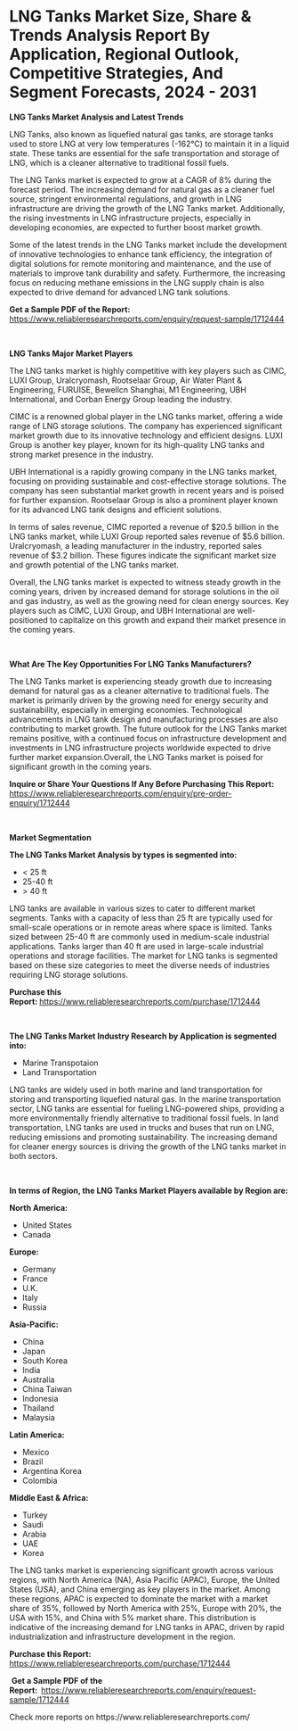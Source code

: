 <p><h1>LNG Tanks Market Size, Share & Trends Analysis Report By Application, Regional Outlook, Competitive Strategies, And Segment Forecasts, 2024 - 2031</h1></p><p><strong>LNG Tanks Market Analysis and Latest Trends</strong></p>
<p><p>LNG Tanks, also known as liquefied natural gas tanks, are storage tanks used to store LNG at very low temperatures (-162°C) to maintain it in a liquid state. These tanks are essential for the safe transportation and storage of LNG, which is a cleaner alternative to traditional fossil fuels.</p><p>The LNG Tanks market is expected to grow at a CAGR of 8% during the forecast period. The increasing demand for natural gas as a cleaner fuel source, stringent environmental regulations, and growth in LNG infrastructure are driving the growth of the LNG Tanks market. Additionally, the rising investments in LNG infrastructure projects, especially in developing economies, are expected to further boost market growth.</p><p>Some of the latest trends in the LNG Tanks market include the development of innovative technologies to enhance tank efficiency, the integration of digital solutions for remote monitoring and maintenance, and the use of materials to improve tank durability and safety. Furthermore, the increasing focus on reducing methane emissions in the LNG supply chain is also expected to drive demand for advanced LNG tank solutions.</p></p>
<p><strong>Get a Sample PDF of the Report:&nbsp;</strong> <a href="https://www.reliableresearchreports.com/enquiry/request-sample/1712444">https://www.reliableresearchreports.com/enquiry/request-sample/1712444</a></p>
<p>&nbsp;</p>
<p><strong>LNG Tanks Major Market Players</strong></p>
<p><p>The LNG tanks market is highly competitive with key players such as CIMC, LUXI Group, Uralcryomash, Rootselaar Group, Air Water Plant & Engineering, FURUISE, Bewellcn Shanghai, M1 Engineering, UBH International, and Corban Energy Group leading the industry. </p><p>CIMC is a renowned global player in the LNG tanks market, offering a wide range of LNG storage solutions. The company has experienced significant market growth due to its innovative technology and efficient designs. LUXI Group is another key player, known for its high-quality LNG tanks and strong market presence in the industry.</p><p>UBH International is a rapidly growing company in the LNG tanks market, focusing on providing sustainable and cost-effective storage solutions. The company has seen substantial market growth in recent years and is poised for further expansion. Rootselaar Group is also a prominent player known for its advanced LNG tank designs and efficient solutions.</p><p>In terms of sales revenue, CIMC reported a revenue of $20.5 billion in the LNG tanks market, while LUXI Group reported sales revenue of $5.6 billion. Uralcryomash, a leading manufacturer in the industry, reported sales revenue of $3.2 billion. These figures indicate the significant market size and growth potential of the LNG tanks market.</p><p>Overall, the LNG tanks market is expected to witness steady growth in the coming years, driven by increased demand for storage solutions in the oil and gas industry, as well as the growing need for clean energy sources. Key players such as CIMC, LUXI Group, and UBH International are well-positioned to capitalize on this growth and expand their market presence in the coming years.</p></p>
<p>&nbsp;</p>
<p><strong>What Are The Key Opportunities For LNG Tanks Manufacturers?</strong></p>
<p><p>The LNG Tanks market is experiencing steady growth due to increasing demand for natural gas as a cleaner alternative to traditional fuels. The market is primarily driven by the growing need for energy security and sustainability, especially in emerging economies. Technological advancements in LNG tank design and manufacturing processes are also contributing to market growth. The future outlook for the LNG Tanks market remains positive, with a continued focus on infrastructure development and investments in LNG infrastructure projects worldwide expected to drive further market expansion.Overall, the LNG Tanks market is poised for significant growth in the coming years.</p></p>
<p><strong>Inquire or Share Your Questions If Any Before Purchasing This Report:</strong> <a href="https://www.reliableresearchreports.com/enquiry/pre-order-enquiry/1712444">https://www.reliableresearchreports.com/enquiry/pre-order-enquiry/1712444</a></p>
<p>&nbsp;</p>
<p><strong>Market Segmentation</strong></p>
<p><strong>The LNG Tanks Market Analysis by types is segmented into:</strong></p>
<p><ul><li>< 25 ft</li><li>25-40 ft</li><li>> 40 ft</li></ul></p>
<p><p>LNG tanks are available in various sizes to cater to different market segments. Tanks with a capacity of less than 25 ft are typically used for small-scale operations or in remote areas where space is limited. Tanks sized between 25-40 ft are commonly used in medium-scale industrial applications. Tanks larger than 40 ft are used in large-scale industrial operations and storage facilities. The market for LNG tanks is segmented based on these size categories to meet the diverse needs of industries requiring LNG storage solutions.</p></p>
<p><strong>Purchase this Report:&nbsp;</strong><a href="https://www.reliableresearchreports.com/purchase/1712444">https://www.reliableresearchreports.com/purchase/1712444</a></p>
<p>&nbsp;</p>
<p><strong>The LNG Tanks Market Industry Research by Application is segmented into:</strong></p>
<p><ul><li>Marine Transpotaion</li><li>Land Transportation</li></ul></p>
<p><p>LNG tanks are widely used in both marine and land transportation for storing and transporting liquefied natural gas. In the marine transportation sector, LNG tanks are essential for fueling LNG-powered ships, providing a more environmentally friendly alternative to traditional fossil fuels. In land transportation, LNG tanks are used in trucks and buses that run on LNG, reducing emissions and promoting sustainability. The increasing demand for cleaner energy sources is driving the growth of the LNG tanks market in both sectors.</p></p>
<p>&nbsp;</p>
<p><strong>In terms of Region, the LNG Tanks Market Players available by Region are:</strong></p>
<p>
    <p> <strong> North America: </strong>
        <ul>
            <li>United States</li>
            <li>Canada</li>
        </ul>
        </p> 
    <p> <strong> Europe: </strong>
        <ul>
            <li>Germany</li>
            <li>France</li>
            <li>U.K.</li>
            <li>Italy</li>
            <li>Russia</li>
        </ul>
        </p> 
    <p> <strong> Asia-Pacific: </strong>
        <ul>
            <li>China</li>
            <li>Japan</li>
            <li>South Korea</li>
            <li>India</li>
            <li>Australia</li>
            <li>China Taiwan</li>
            <li>Indonesia</li>
            <li>Thailand</li>
            <li>Malaysia</li>
        </ul>
        </p> 
    <p> <strong> Latin America: </strong>
        <ul>
            <li>Mexico</li>
            <li>Brazil</li>
            <li>Argentina Korea</li>
            <li>Colombia</li>
        </ul>
        </p> 
    <p> <strong> Middle East & Africa: </strong>
        <ul>
            <li>Turkey</li>
            <li>Saudi</li>
            <li>Arabia</li>
            <li>UAE</li>
            <li>Korea</li>
        </ul>
    </p>
    </p>
<p><p>The LNG tanks market is experiencing significant growth across various regions, with North America (NA), Asia Pacific (APAC), Europe, the United States (USA), and China emerging as key players in the market. Among these regions, APAC is expected to dominate the market with a market share of 35%, followed by North America with 25%, Europe with 20%, the USA with 15%, and China with 5% market share. This distribution is indicative of the increasing demand for LNG tanks in APAC, driven by rapid industrialization and infrastructure development in the region.</p></p>
<p><strong>Purchase this Report: </strong><a href="https://www.reliableresearchreports.com/purchase/1712444">https://www.reliableresearchreports.com/purchase/1712444</a></p>
<p>&nbsp;<strong>Get a Sample PDF of the Report:&nbsp;&nbsp;</strong><a href="https://www.reliableresearchreports.com/enquiry/request-sample/1712444">https://www.reliableresearchreports.com/enquiry/request-sample/1712444</a></p>
<p><strong></strong></p>
<p>Check more reports on https://www.reliableresearchreports.com/</p>